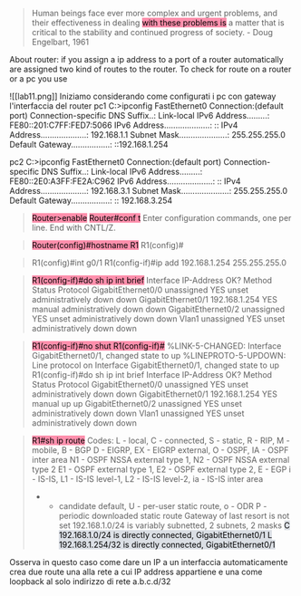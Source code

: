 > Human beings face ever more complex and urgent problems, and their effectiveness in dealing <mark style="background: #FF5582A6;">with these problems is</mark> a matter that is critical to the stability and continued progress of society. \- Doug Engelbart, 1961
> 



About router:
if you assign a ip address to a port of a router automatically are assigned two kind of routes to the router. 
To check for route on a router or a pc you use   

![[lab11.png]]
Iniziamo considerando come configurati i pc con gateway l'interfaccia del router
pc1 
C:\>ipconfig
FastEthernet0 Connection:(default port)
Connection-specific DNS Suffix..:
Link-local IPv6 Address.........: FE80::201:C7FF:FED7:5066
IPv6 Address....................: ::
IPv4 Address....................: 192.168.1.1
Subnet Mask.....................: 255.255.255.0
Default Gateway.................: ::192.168.1.254

pc2
C:\>ipconfig
FastEthernet0 Connection:(default port)
Connection-specific DNS Suffix..:
Link-local IPv6 Address.........: FE80::2E0:A3FF:FE2A:C962
IPv6 Address....................: ::
IPv4 Address....................: 192.168.3.1
Subnet Mask.....................: 255.255.255.0
Default Gateway.................: :: 192.168.3.254



><mark style="background: #FF5582A6;">Router>enable</mark>
><mark style="background: #FF5582A6;">Router#conf t</mark>
Enter configuration commands, one per line. End with CNTL/Z.

><mark style="background: #FF5582A6;">Router(config)#hostname R1</mark>
>R1(config)#

>R1(config)#int g0/1
>R1(config-if)#ip add 192.168.1.254 255.255.255.0

><mark style="background: #FF5582A6;">R1(config-if)#do sh ip int brief</mark>
Interface IP-Address OK? Method Status Protocol
GigabitEthernet0/0 unassigned YES unset administratively down down
GigabitEthernet0/1 192.168.1.254 YES manual administratively down down
GigabitEthernet0/2 unassigned YES unset administratively down down
Vlan1 unassigned YES unset administratively down down

><mark style="background: #FF5582A6;">R1(config-if)#no shut
R1(config-if)#</mark>
%LINK-5-CHANGED: Interface GigabitEthernet0/1, changed state to up
%LINEPROTO-5-UPDOWN: Line protocol on Interface GigabitEthernet0/1, changed state to up
R1(config-if)#do sh ip int brief
Interface IP-Address OK? Method Status Protocol
GigabitEthernet0/0 unassigned YES unset administratively down down
GigabitEthernet0/1 192.168.1.254 YES manual up up
GigabitEthernet0/2 unassigned YES unset administratively down down
Vlan1 unassigned YES unset administratively down down

><mark style="background: #FF5582A6;">R1#sh ip route</mark>
Codes: L - local, C - connected, S - static, R - RIP, M - mobile, B - BGP
D - EIGRP, EX - EIGRP external, O - OSPF, IA - OSPF inter area
N1 - OSPF NSSA external type 1, N2 - OSPF NSSA external type 2
E1 - OSPF external type 1, E2 - OSPF external type 2, E - EGP
i - IS-IS, L1 - IS-IS level-1, L2 - IS-IS level-2, ia - IS-IS inter area
>* - candidate default, U - per-user static route, o - ODR
P - periodic downloaded static route
Gateway of last resort is not set
192.168.1.0/24 is variably subnetted, 2 subnets, 2 masks
<mark style="background: #CACFD9A6;">C 192.168.1.0/24 is directly connected, GigabitEthernet0/1
L 192.168.1.254/32 is directly connected, GigabitEthernet0/1</mark>

Osserva in questo caso come dare un IP a un interfaccia automaticamente crea due route una alla rete a cui IP address appartiene e una come loopback al solo indirizzo di rete a.b.c.d/32


